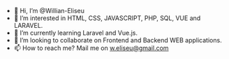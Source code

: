 - 👋 Hi, I’m @Willian-Eliseu
- 👀 I’m interested in HTML, CSS, JAVASCRIPT, PHP, SQL, VUE and LARAVEL.
- 🌱 I’m currently learning Laravel and Vue.js.
- 💞️ I’m looking to collaborate on Frontend and Backend WEB applications.
- 📫 How to reach me? Mail me on w.eliseu@gmail.com

<!---
Willian-Eliseu/Willian-Eliseu is a ✨ special ✨ repository because its `README.md` (this file) appears on your GitHub profile.
You can click the Preview link to take a look at your changes.
--->
